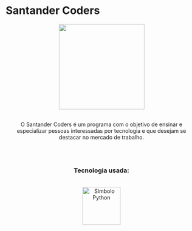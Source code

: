 # Santander Coders


<div align="center">
<img height="225em" src="https://mir-s3-cdn-cf.behance.net/project_modules/fs/e567cd90298327.5e149366928b2.gif">
</div>
 
<br>

<p align="center"> O Santander Coders é um programa com o objetivo de ensinar e especializar pessoas interessadas por tecnologia e que desejam se destacar no mercado de trabalho.</p>
 
###

<br>

##

<div align="center">

<h3 align="center">Tecnologia usada:</h3>

<br>

<img alt="Símbolo Python" height="100" width="100" src="https://cdn.jsdelivr.net/gh/devicons/devicon/icons/python/python-original-wordmark.svg"/>

</div>
